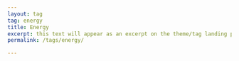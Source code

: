 ```yaml
---
layout: tag
tag: energy
title: Energy
excerpt: this text will appear as an excerpt on the theme/tag landing page
permalink: /tags/energy/

---
```


